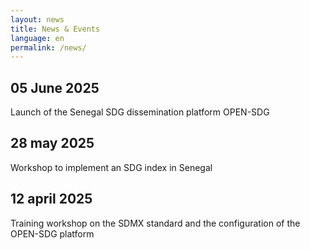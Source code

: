 ```yaml
---
layout: news
title: News & Events
language: en
permalink: /news/
---
```


## 05 June 2025
Launch of the Senegal SDG dissemination platform OPEN-SDG

## 28 may 2025
Workshop to implement an SDG index in Senegal 

## 12 april 2025
Training workshop on the SDMX standard and the configuration of the OPEN-SDG platform 
